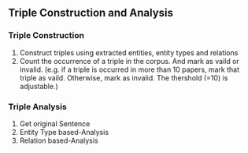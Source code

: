 ## Triple Construction and Analysis

### Triple Construction
1) Construct triples using extracted entities, entity types and relations
2) Count the occurrence of a triple in the corpus. And mark as vaild or invalid. (e.g. if a triple is occurred in more than 10 papers, mark that triple as vaild. Otherwise, mark as invalid. The thershold (=10) is adjustable.)

### Triple Analysis
1) Get original Sentence
2) Entity Type based-Analysis
3) Relation based-Analysis
